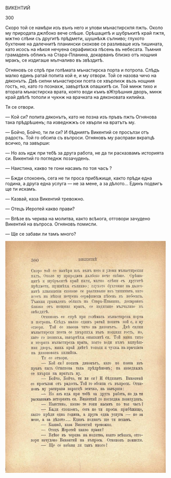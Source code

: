 ﻿ВИКЕНТИЙ

300

Скоро той се намѣри изъ вънъ него и улови мънастирскпя пжть. Около му природата джлбоко вече спѣше. Орѣшацитѣ и шубръкитѣ край пжтя, мжтно слѣни съ другитѣ прѣдмети, шушнѣхѫ сълниво; глухото бухтение на далечнитѣ планински скокове се разливаше изъ тишината, като исосъ на нѣкоя нечуена серафимска пѣсень въ небесата. Тъмния грамаденъ обликъ на Стара-Планина, докарванъ близко отъ нощния мракъ, се издигаше мълчаливо въ звѣздитѣ.

Огняновъ се спрѣ при голѣмата мънастирска порта и потропа. Слѣдъ малко единъ ратай попита кой е, и му отвори. Той се назова чичо на дяконътъ. Двѣ силни мънастирски псета се хвърлихж възъ нощния гостъ, но, като го познахж, завъртѣхѫ опашкитѣ си. Той минж тихо и втората мънастирска врата, която води къмъ вЖтрѣшния дворъ, минж край двѣтѣ тополи и чукнж на врачката на дяконовата килийка.

Тя се отвори.

— Кой си? попита дяконътъ, като не позна изъ пръвъ пжть Огнянова така прѣдрѣшенъ; па изведнжжъ се хвърли на вратътъ му.

— Бойчо, Бойчо, ти ли си? И бѣдниятъ Викентий се просълзи отъ радость. Той го обсипа съ въпроси. Огняновъ му расправи вкратцѣ всичко, па завърши:

— Но азъ идж при тебѣ за друга работа, не да ти расказвамъ историята си. Викентий го погледнж позачуденъ.

— Наистина, какво те гони насамъ по тоя часъ ?

— Бжди спокоенъ, сега не ти проса прибѣжище, както прѣди една година, а друга една услуга — не за мене, а за дѣлото... Единъ подвигъ ще ти искамъ.

— Казвай, каза Викентий тревожно.

— Отецъ Иеротей какво прави?

— Влѣзе въ черква на молитва, както всѣкога, отговори зачудено Викентий на въпроса. Огняновъ помисли.

— Ще се забави ли тамъ много?

![original](../images/337.jpg)

